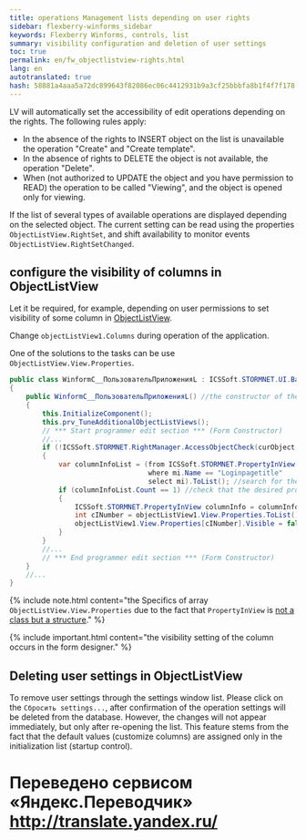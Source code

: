 ```yaml
--- 
title: operations Management lists depending on user rights 
sidebar: flexberry-winforms_sidebar 
keywords: Flexberry Winforms, controls, list 
summary: visibility configuration and deletion of user settings 
toc: true 
permalink: en/fw_objectlistview-rights.html 
lang: en 
autotranslated: true 
hash: 58881a4aaa5a72dc899643f82086ec06c4412931b9a3cf25bbbfa8b1f4f7f178 
--- 
```


LV will automatically set the accessibility of edit operations depending on the rights. The following rules apply: 

* In the absence of the rights to INSERT object on the list is unavailable the operation "Create" and "Create template". 
* In the absence of rights to DELETE the object is not available, the operation "Delete". 
* When (not authorized to UPDATE the object and you have permission to READ) the operation to be called "Viewing", and the object is opened only for viewing. 

If the list of several types of available operations are displayed depending on the selected object. 
The current setting can be read using the properties `ObjectListView.RightSet`, and shift availability to monitor events `ObjectListView.RightSetChanged`. 

## configure the visibility of columns in ObjectListView 

Let it be required, for example, depending on user permissions to set visibility of some column in [ObjectListView](fw_objectlistview.html). 

Change `objectListView1.Columns` during operation of the application. 

One of the solutions to the tasks can be use `ObjectListView.View.Properties`. 

```csharp
public class WinformC__ПользовательПриложенияL : ICSSoft.STORMNET.UI.BaseWinListStandard, IIS.TryAccessSystem.DPDIC__ПользовательПриложенияL
{
	public WinformC__ПользовательПриложенияL() //the constructor of the form 
	{
		this.InitializeComponent();
		this.prv_TuneAdditionalObjectListViews();
		// *** Start programmer edit section *** (Form Constructor) 
		//... 
		if (!ICSSoft.STORMNET.RightManager.AccessObjectCheck(curObject, "Update", false)) //check user permissions 
		{
			var columnInfoList = (from ICSSoft.STORMNET.PropertyInView mi in objectListView1.View.Properties
								  where mi.Name == "Loginpagetitle"
								  select mi).ToList(); //search for the desired property 
			if (columnInfoList.Count == 1) //check that the desired property is found 
			{
				ICSSoft.STORMNET.PropertyInView columnInfo = columnInfoList[0];
				int cINumber = objectListView1.View.Properties.ToList().IndexOf(columnInfo);
				objectListView1.View.Properties[cINumber].Visible = false; //set Visible to false 
			}
		}
		//... 
		// *** End programmer edit section *** (Form Constructor) 
	}
	//... 
}
``` 

{% include note.html content="the Specifics of array `ObjectListView.View.Properties` due to the fact that `PropertyInView` is [not a class but a structure](http://generally.wordpress.com/2007/06/21/c-list-of-struct/)." %} 

{% include important.html content="the visibility setting of the column occurs in the form designer." %} 

## Deleting user settings in ObjectListView 

To remove user settings through the settings window list. Please click on the `Сбросить settings...`, after confirmation of the operation settings will be deleted from the database. However, the changes will not appear immediately, but only after re-opening the list. This feature stems from the fact that the default values (customize columns) are assigned only in the initialization list (startup control).


 # Переведено сервисом «Яндекс.Переводчик» http://translate.yandex.ru/